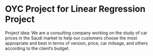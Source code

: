 # OYC Project for Linear Regression Project
Project idea: We are a consulting company working on the study of car prices in the Saudi market to help our customers choose the most appropriate and best in terms of version, price, car mileage, and others according to the client’s budget.
